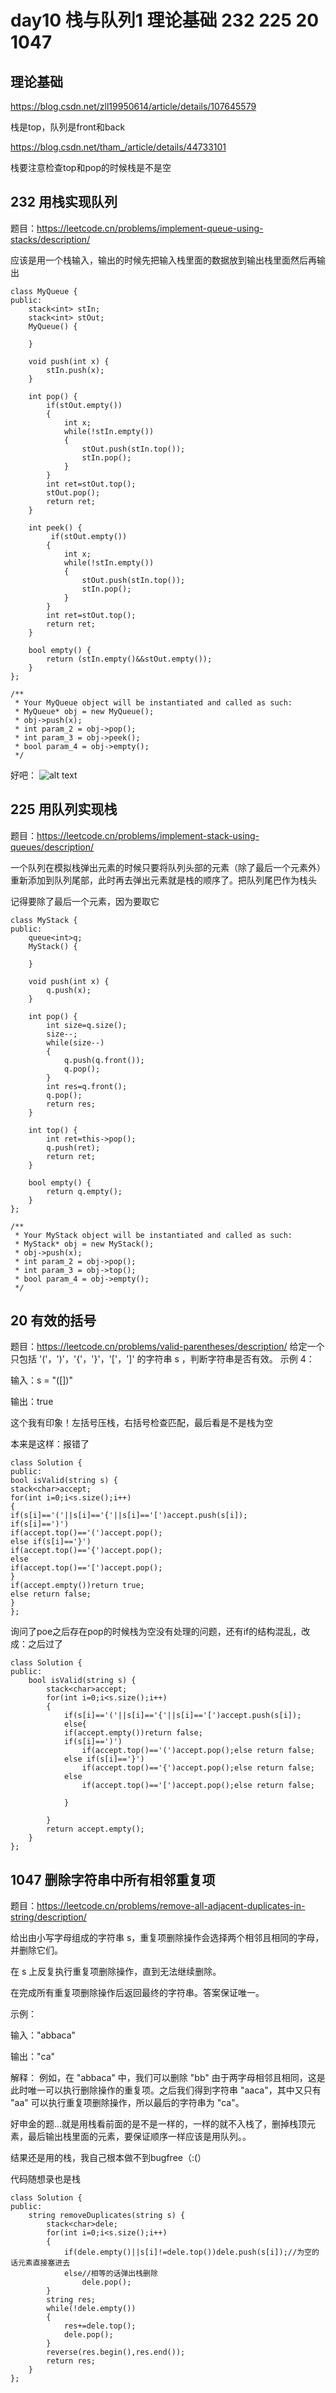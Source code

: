 # day10 栈与队列1 理论基础 232 225 20 1047

## 理论基础
https://blog.csdn.net/zll19950614/article/details/107645579

栈是top，队列是front和back

https://blog.csdn.net/tham_/article/details/44733101

栈要注意检查top和pop的时候栈是不是空

## 232 用栈实现队列
题目：https://leetcode.cn/problems/implement-queue-using-stacks/description/

应该是用一个栈输入，输出的时候先把输入栈里面的数据放到输出栈里面然后再输出
```
class MyQueue {
public:
    stack<int> stIn;
    stack<int> stOut;
    MyQueue() {
        
    }
    
    void push(int x) {
        stIn.push(x);
    }
    
    int pop() {
        if(stOut.empty())
        {
            int x;
            while(!stIn.empty())
            {
                stOut.push(stIn.top());
                stIn.pop();
            }
        }
        int ret=stOut.top();
        stOut.pop();
        return ret;
    }
    
    int peek() {
         if(stOut.empty())
        {
            int x;
            while(!stIn.empty())
            {
                stOut.push(stIn.top());
                stIn.pop();
            }
        }
        int ret=stOut.top();
        return ret;
    }
    
    bool empty() {
        return (stIn.empty()&&stOut.empty());
    }
};

/**
 * Your MyQueue object will be instantiated and called as such:
 * MyQueue* obj = new MyQueue();
 * obj->push(x);
 * int param_2 = obj->pop();
 * int param_3 = obj->peek();
 * bool param_4 = obj->empty();
 */
```
好吧：
![alt text](image-3.png)
## 225 用队列实现栈
题目：https://leetcode.cn/problems/implement-stack-using-queues/description/

一个队列在模拟栈弹出元素的时候只要将队列头部的元素（除了最后一个元素外） 重新添加到队列尾部，此时再去弹出元素就是栈的顺序了。把队列尾巴作为栈头

记得要除了最后一个元素，因为要取它

```
class MyStack {
public:
    queue<int>q;
    MyStack() {
        
    }
    
    void push(int x) {
        q.push(x);
    }
    
    int pop() {
        int size=q.size();
        size--;
        while(size--)
        {
            q.push(q.front());
            q.pop();
        }
        int res=q.front();
        q.pop();
        return res;
    }
    
    int top() {
        int ret=this->pop();
        q.push(ret);
        return ret;
    }
    
    bool empty() {
        return q.empty();
    }
};

/**
 * Your MyStack object will be instantiated and called as such:
 * MyStack* obj = new MyStack();
 * obj->push(x);
 * int param_2 = obj->pop();
 * int param_3 = obj->top();
 * bool param_4 = obj->empty();
 */
```
## 20 有效的括号
题目：https://leetcode.cn/problems/valid-parentheses/description/
给定一个只包括 '('，')'，'{'，'}'，'['，']' 的字符串 s ，判断字符串是否有效。
示例 4：

输入：s = "([])"

输出：true

这个我有印象！左括号压栈，右括号检查匹配，最后看是不是栈为空

本来是这样：报错了

```
class Solution {
public:
bool isValid(string s) {
stack<char>accept;
for(int i=0;i<s.size();i++)
{
if(s[i]=='('||s[i]=='{'||s[i]=='[')accept.push(s[i]);
if(s[i]==')')
if(accept.top()=='(')accept.pop();
else if(s[i]=='}')
if(accept.top()=='{')accept.pop();
else
if(accept.top()=='[')accept.pop();
}
if(accept.empty())return true;
else return false;
}
};
```
询问了poe之后存在pop的时候栈为空没有处理的问题，还有if的结构混乱，改成：之后过了
```
class Solution {
public:
    bool isValid(string s) {
        stack<char>accept;
        for(int i=0;i<s.size();i++)
        {
            if(s[i]=='('||s[i]=='{'||s[i]=='[')accept.push(s[i]);
            else{
            if(accept.empty())return false;
            if(s[i]==')')
                if(accept.top()=='(')accept.pop();else return false;
            else if(s[i]=='}')
                if(accept.top()=='{')accept.pop();else return false;
            else 
                if(accept.top()=='[')accept.pop();else return false;

            }

        }
        return accept.empty();
    }
};
```

## 1047 删除字符串中所有相邻重复项
题目：https://leetcode.cn/problems/remove-all-adjacent-duplicates-in-string/description/

给出由小写字母组成的字符串 s，重复项删除操作会选择两个相邻且相同的字母，并删除它们。

在 s 上反复执行重复项删除操作，直到无法继续删除。

在完成所有重复项删除操作后返回最终的字符串。答案保证唯一。
 

示例：

输入："abbaca"

输出："ca"

解释：
例如，在 "abbaca" 中，我们可以删除 "bb" 由于两字母相邻且相同，这是此时唯一可以执行删除操作的重复项。之后我们得到字符串 "aaca"，其中又只有 "aa" 可以执行重复项删除操作，所以最后的字符串为 "ca"。

好申金的题...就是用栈看前面的是不是一样的，一样的就不入栈了，删掉栈顶元素，最后输出栈里面的元素，要保证顺序一样应该是用队列。。

结果还是用的栈，我自己根本做不到bugfree（:(）

代码随想录也是栈

```
class Solution {
public:
    string removeDuplicates(string s) {
        stack<char>dele;
        for(int i=0;i<s.size();i++)
        {
            if(dele.empty()||s[i]!=dele.top())dele.push(s[i]);//为空的话元素直接塞进去
            else//相等的话弹出栈删除
                dele.pop();
        }
        string res;
        while(!dele.empty())
        {
            res+=dele.top();
            dele.pop();
        }
        reverse(res.begin(),res.end());
        return res;
    }
};
```
